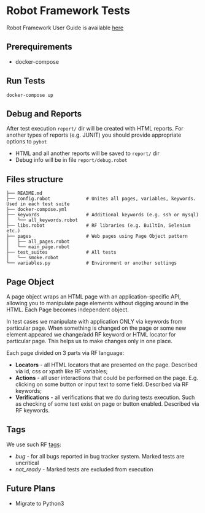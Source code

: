 # Robot Framework Tests

Robot Framework User Guide is available [here](http://robotframework.org/robotframework/2.8.6/RobotFrameworkUserGuide.html)

## Prerequirements

- docker-compose

## Run Tests

`docker-compose up`

## Debug and Reports 

After test execution `report/` dir will be created with HTML reports. For another types of reports (e.g. JUNIT) you should provide appropriate options to `pybot`

- HTML and all another reports will be saved to `report/` dir
- Debug info will be in file `report/debug.robot`

## Files structure
```
├── README.md
├── config.robot             # Unites all pages, variables, keywords. Used in each test suite
├── docker-compose.yml
├── keywords                 # Additional keywords (e.g. ssh or mysql)
│   └── all_keywords.robot
├── libs.robot               # RF libraries (e.g. BuiltIn, Selenium etc.)
├── pages                    # Web pages using Page Object pattern
│   ├── all_pages.robot
│   └── main_page.robot
├── test_suites              # All tests
│   └── smoke.robot
└── variables.py             # Environment or another settings
```

## Page Object

A page object wraps an HTML page with an application-specific API, allowing you to manipulate page elements without digging around in the HTML. Each Page becomes independent object.

In test cases we manipulate with application ONLY via keywords from particular page. When something is changed on the page or some new element appeared we change/add RF keyword or HTML locator for particular page. This helps us to make changes only in one place.

Each page divided on 3 parts via RF language:

- **Locators** - all HTML locators that are presented on the page. Described via id, css or xpath like RF variables;
- **Actions** - all user interactions that could be performed on the page. E.g. clicking on some button or input text to some field. Described via RF keywords;
- **Verifications** - all verifications that we do during tests execution. Such as checking of some text exist on page or button enabled. Described via RF keywords.

## Tags

We use such RF [tags](https://robotframework.org/robotframework/latest/RobotFrameworkUserGuide.html#tagging-test-cases):

* *bug* - for all bugs reported in bug tracker system. Marked tests are uncritical
* *not_ready* - Marked tests are excluded from execution

## Future Plans

- Migrate to Python3


